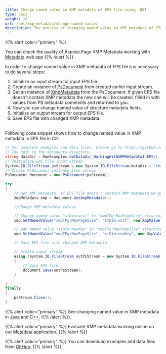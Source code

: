 ```yaml
---
title: Change named value in XMP metadata of EPS file using .NET
type: docs
weight: 18
url: /net/xmp-metadata/change-named-value/
description: The process of changing named value in XMP metadata of EPS file with Aspose.Page API solution for .NET is explained and illustrated with the code here.
---
```



{{% alert color="primary" %}} 

You can check the quality of Aspose.Page XMP Metadata working with <a nofollow href="https://products.aspose.app/page/metadata/eps">Metadata</a> web app {{% /alert %}}

In order to change named value in XMP metadata of EPS file it is necessary to do several steps:
1. Initialize an input stream for input EPS file.
2. Create an instance of [PsDocument](https://reference.aspose.com/page/net/aspose.page.eps/psdocument) from created earlier input stream.
3. Get an instance of [XmpMetadata](https://reference.aspose.com/page/net/aspose.page.eps.xmp/xmpmetadata) from the PsDocument. If given EPS file doesn't contain XMP metadata the new one
will be created, filled in with values from PS metadata comments and returned to you.
4. Now you can change named value of structure metadata fields.
5. Initialize an output stream for output EPS file.
6. Save EPS file with changed XMP metadata.

<br>Following code snippet shows how to change named value in XMP metadata in EPS file in C#:
<br>
```C#
// For complete examples and data files, please go to https://github.com/aspose-page/Aspose.Page-for-.NET
// The path to the documents directory.
string dataDir = RunExamples.GetDataDir_WorkingWithXMPMetadataInEPS();
// Initialize EPS file input stream
System.IO.FileStream psStream = new System.IO.FileStream(dataDir + "change_named_value_input.eps", System.IO.FileMode.Open, System.IO.FileAccess.Read);
// Create PsDocument instance from stream
PsDocument document = new PsDocument(psStream);            

try
{
    // Get XMP metadata. If EPS file doesn't contain XMP metadata we get new one filled with values from PS metadata comments (%%Creator, %%CreateDate, %%Title etc)
    XmpMetadata xmp = document.GetXmpMetadata();

    //Change XMP metadata values

    // Change named value "stDim:unit" in "xmpTPg:MaxPageSize" structure.
    xmp.SetNamedValue("xmpTPg:MaxPageSize", "stDim:unit", new XmpValue("Inches"));

    // Add named value "stDim:newKey" in "xmpTPg:MaxPageSize" structure.
    xmp.SetNamedValue("xmpTPg:MaxPageSize", "stDim:newKey", new XmpValue("NewValue"));

    // Save EPS file with changed XMP metadata

    // Create ouput stream
    using (System.IO.FileStream outPsStream = new System.IO.FileStream(dataDir + "change_named_value_output.eps", System.IO.FileMode.Create, System.IO.FileAccess.Write))
    {
        // Save EPS file
        document.Save(outPsStream);
    }

}
finally
{
    psStream.Close();
}
```
{{% alert color="primary" %}}
See changing named value in XMP metadata in [Java](/page/java/xmp-metadata/change-named-value/) and [C++](/page/cpp/xmp-metadata/change-named-value/).
{{% /alert %}}

{{% alert color="primary" %}}
Evaluate XMP metadata working online on our <a nofollow href="https://products.aspose.app/page/metadata/eps">Metadata</a> application.
 {{% /alert %}}

{{% alert color="primary" %}}
You can download examples and data files from [GitHub](https://github.com/aspose-page/Aspose.Page-for-.NET). {{% /alert %}}